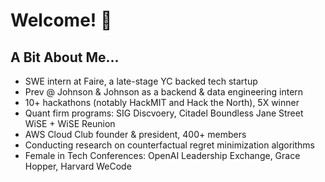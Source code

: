 # Welcome! 🥰

## A Bit About Me...
- SWE intern at Faire, a late-stage YC backed tech startup
- Prev @ Johnson & Johnson as a backend & data engineering intern
- 10+ hackathons (notably HackMIT and Hack the North), 5X winner
- Quant firm programs: SIG Discvoery, Citadel Boundless Jane Street WiSE + WiSE Reunion
- AWS Cloud Club founder & president, 400+ members
- Conducting research on counterfactual regret minimization algorithms
- Female in Tech Conferences: OpenAI Leadership Exchange, Grace Hopper, Harvard WeCode
